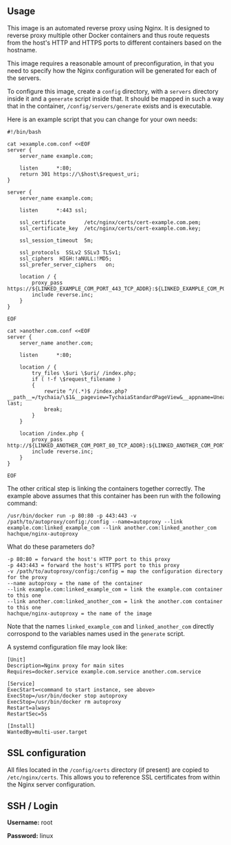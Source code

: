 Usage
----------

This image is an automated reverse proxy using Nginx.  It is designed to reverse proxy multiple other Docker containers and thus route requests from the host's HTTP and HTTPS ports to different containers based on the hostname.

This image requires a reasonable amount of preconfiguration, in that you need to specify how the Nginx configuration will be generated for each of the servers.

To configure this image, create a `config` directory, with a `servers` directory inside it and a `generate` script inside that.  It should be mapped in such a way that in the container, `/config/servers/generate` exists and is executable.

Here is an example script that you can change for your own needs:

    #!/bin/bash
    
    cat >example.com.conf <<EOF
    server {
        server_name example.com;
    
        listen      *:80;
        return 301 https://\$host\$request_uri;
    }
    
    server {
        server_name example.com;
    
        listen      *:443 ssl;
    
        ssl_certificate      /etc/nginx/certs/cert-example.com.pem;
        ssl_certificate_key  /etc/nginx/certs/cert-example.com.key;
    
        ssl_session_timeout  5m;
    
        ssl_protocols  SSLv2 SSLv3 TLSv1;
        ssl_ciphers  HIGH:!aNULL:!MD5;
        ssl_prefer_server_ciphers   on;
    
        location / {
            proxy_pass https://${LINKED_EXAMPLE_COM_PORT_443_TCP_ADDR}:${LINKED_EXAMPLE_COM_PORT_443_TCP_PORT};
            include reverse.inc;
        }
    }
    
    EOF
    
    cat >another.com.conf <<EOF
    server {
        server_name another.com;
    
        listen      *:80;
    
        location / {
            try_files \$uri \$uri/ /index.php;
            if ( !-f \$request_filename )
            {
                rewrite ^/(.*)$ /index.php?__path__=/tychaia/\$1&__pageview=TychaiaStandardPageView&__appname=Unearth last;
                break;
            }
        }
    
        location /index.php {
            proxy_pass http://${LINKED_ANOTHER_COM_PORT_80_TCP_ADDR}:${LINKED_ANOTHER_COM_PORT_80_TCP_PORT};
            include reverse.inc;
        }
    }
    
    EOF
    
The other critical step is linking the containers together correctly.  The example above assumes that this container has been run with the following command:

    /usr/bin/docker run -p 80:80 -p 443:443 -v /path/to/autoproxy/config:/config --name=autoproxy --link example.com:linked_example_com --link another.com:linked_another_com hachque/nginx-autoproxy
    
What do these parameters do?

    -p 80:80 = forward the host's HTTP port to this proxy
    -p 443:443 = forward the host's HTTPS port to this proxy
    -v /path/to/autoproxy/config:/config = map the configuration directory for the proxy
    --name autoproxy = the name of the container
    --link example.com:linked_example_com = link the example.com container to this one
    --link another.com:linked_another_com = link the another.com container to this one
    hachque/nginx-autoproxy = the name of the image
    
Note that the names `linked_example_com` and `linked_another_com` directly corrospond to the variables names used in the `generate` script.

A systemd configuration file may look like:
    
    [Unit]
    Description=Nginx proxy for main sites
    Requires=docker.service example.com.service another.com.service
    
    [Service]
    ExecStart=<command to start instance, see above>
    ExecStop=/usr/bin/docker stop autoproxy
    ExecStop=/usr/bin/docker rm autoproxy
    Restart=always
    RestartSec=5s
    
    [Install]
    WantedBy=multi-user.target

SSL configuration
-------------------

All files located in the `/config/certs` directory (if present) are copied to `/etc/nginx/certs`.  This allows you to reference SSL certificates from within the Nginx server configuration.

SSH / Login
--------------

**Username:** root

**Password:** linux

